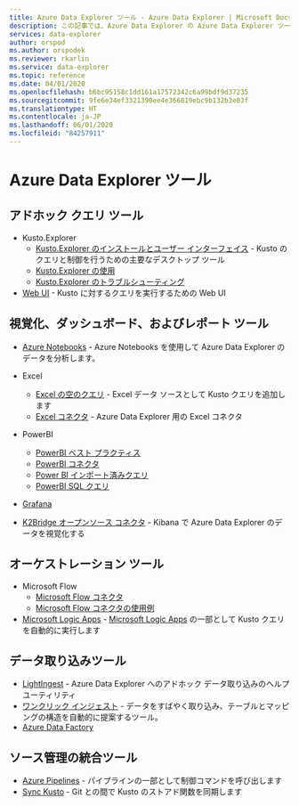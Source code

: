 ```yaml
---
title: Azure Data Explorer ツール - Azure Data Explorer | Microsoft Docs
description: この記事では、Azure Data Explorer の Azure Data Explorer ツールについて説明します。
services: data-explorer
author: orspod
ms.author: orspodek
ms.reviewer: rkarlin
ms.service: data-explorer
ms.topic: reference
ms.date: 04/01/2020
ms.openlocfilehash: b6bc95158c1dd161a17572342c6a99bdf9d37235
ms.sourcegitcommit: 9fe6e34ef3321390ee4e366819ebc9b132b3e03f
ms.translationtype: HT
ms.contentlocale: ja-JP
ms.lasthandoff: 06/01/2020
ms.locfileid: "84257911"
---
```

# <a name="azure-data-explorer-tools"></a>Azure Data Explorer ツール

## <a name="ad-hoc-query-tools"></a>アドホック クエリ ツール

* Kusto.Explorer
   * [Kusto.Explorer のインストールとユーザー インターフェイス](./kusto-explorer.md) - Kusto のクエリと制御を行うための主要なデスクトップ ツール
   * [Kusto.Explorer の使用](./kusto-explorer-using.md)
   * [Kusto.Explorer のトラブルシューティング](kusto-explorer-troubleshooting.md)
* [Web UI](../../web-query-data.md) - Kusto に対するクエリを実行するための Web UI

## <a name="visualizations-dashboards-and-reporting-tools"></a>視覚化、ダッシュボード、およびレポート ツール


* [Azure Notebooks](../../azure-notebooks.md) - Azure Notebooks を使用して Azure Data Explorer のデータを分析します。
* Excel
    * [Excel の空のクエリ](../../excel-blank-query.md) - Excel データ ソースとして Kusto クエリを追加します
    * [Excel コネクタ](../../excel-connector.md) - Azure Data Explorer 用の Excel コネクタ 

* PowerBI

   * [PowerBI ベスト プラクティス](../../power-bi-best-practices.md)
   * [PowerBI コネクタ](../../power-bi-connector.md)
   * [Power BI インポート済みクエリ](../../power-bi-imported-query.md) 
   * [PowerBI SQL クエリ](../../power-bi-sql-query.md)

* [Grafana](../../grafana.md)
* [K2Bridge オープンソース コネクタ](../../k2bridge.md) - Kibana で Azure Data Explorer のデータを視覚化する

## <a name="orchestration-tools"></a>オーケストレーション ツール


* Microsoft Flow
    * [Microsoft Flow コネクタ](../../flow.md)
    * [Microsoft Flow コネクタの使用例](../../flow-usage.md)
* [Microsoft Logic Apps](./logicapps.md) - [Microsoft Logic Apps](https://docs.microsoft.com/azure/logic-apps/logic-apps-what-are-logic-apps) の一部として Kusto クエリを自動的に実行します



## <a name="data-ingestion-tools"></a>データ取り込みツール


* [LightIngest](../../lightingest.md) - Azure Data Explorer へのアドホック データ取り込みのヘルプ ユーティリティ
* [ワンクリック インジェスト](../../ingest-data-one-click.md) - データをすばやく取り込み、テーブルとマッピングの構造を自動的に提案するツール。
* [Azure Data Factory](azure-data-factory.md)


## <a name="source-control-integration-tools"></a>ソース管理の統合ツール

* [Azure Pipelines](../../devops.md) - パイプラインの一部として制御コマンドを呼び出します
* [Sync Kusto](./synckusto.md) - Git との間で Kusto のストアド関数を同期します
